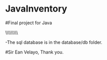 # JavaInventory
#Final project for Java

\\\\\\\\\\\\\\\\\

-The sql database is in the database/db folder.



#Sir Ean Velayo, Thank you.

